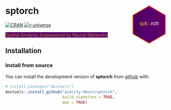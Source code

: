 
<!-- README.md is generated from README.Rmd. Please edit that file -->

# sptorch <img src="man/figures/logo.png" align="right" height="120"/>

<!-- badges: start -->

[![CRAN](https://www.r-pkg.org/badges/version/sptorch)](https://CRAN.R-project.org/package=sptorch)
[![r-universe](https://spatlyu.r-universe.dev/badges/sptorch)](https://spatlyu.r-universe.dev/sptorch)

<!-- badges: end -->

<font style=background:#58006d color=#c58332><span class="bolder">Spatial
Analysis Empowered by Neural Networks</span></font>

## Installation

### Install from source

You can install the development version of **sptorch** from
[github](https://github.com/ai4city-hkust/sptorch) with:

``` r
# install.packages("devtools")
devtools::install_github("ai4city-hkust/sptorch",
                         build_vignettes = TRUE,
                         dep = TRUE)
```
